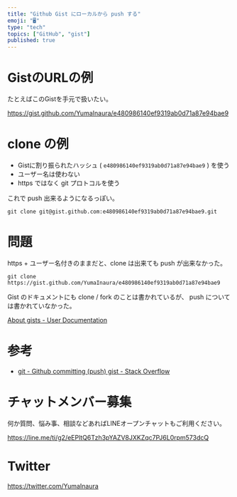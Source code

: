```yaml
---
title: "Github Gist にローカルから push する"
emoji: "🖥"
type: "tech"
topics: ["GitHub", "gist"]
published: true
---
```



# GistのURLの例

たとえばこのGistを手元で扱いたい。

https://gist.github.com/YumaInaura/e480986140ef9319ab0d71a87e94bae9

# clone の例


- Gistに割り振られたハッシュ ( `e480986140ef9319ab0d71a87e94bae9` ) を使う
- ユーザー名は使わない
- https ではなく git プロトコルを使う

これで push 出来るようになるっぽい。


```
git clone git@gist.github.com:e480986140ef9319ab0d71a87e94bae9.git
```

# 問題

https + ユーザー名付きのままだと、clone は出来ても push が出来なかった。

```
git clone https://gist.github.com/YumaInaura/e480986140ef9319ab0d71a87e94bae9
```

Gist のドキュメントにも clone / fork のことは書かれているが、 push については書かれていなかった。

[About gists - User Documentation](https://help.github.com/articles/about-gists/)

# 参考

- [git - Github committing (push) gist - Stack Overflow](https://stackoverflow.com/questions/5299526/github-committing-push-gist)








<!-- Update From Qiita API -->

# チャットメンバー募集


何か質問、悩み事、相談などあればLINEオープンチャットもご利用ください。

https://line.me/ti/g2/eEPltQ6Tzh3pYAZV8JXKZqc7PJ6L0rpm573dcQ





# Twitter


https://twitter.com/YumaInaura


<!-- Update From Qiita API -->


